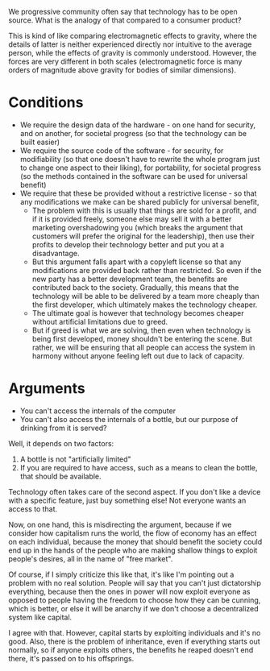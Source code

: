 We progressive community often say that technology has to be open source. What is the analogy of that compared to a consumer product?

This is kind of like comparing electromagnetic effects to gravity, where the details of latter is neither experienced directly nor intuitive to the average person, while the effects of gravity is commonly understood. However, the forces are very different in both scales (electromagnetic force is many orders of magnitude above gravity for bodies of similar dimensions).
# Conditions
- We require the design data of the hardware - on one hand for security, and on another, for societal progress (so that the technology can be built easier)
- We require the source code of the software - for security, for modifiability (so that one doesn't have to rewrite the whole program just to change one aspect to their liking), for portability, for societal progress (so the methods contained in the software can be used for universal benefit)
- We require that these be provided without a restrictive license - so that any modifications we make can be shared publicly for universal benefit, 
	- The problem with this is usually that things are sold for a profit, and if it is provided freely, someone else may sell it with a better marketing overshadowing you (which breaks the argument that customers will prefer the original for the leadership), then use their profits to develop their technology better and put you at a disadvantage.
	- But this argument falls apart with a copyleft license so that any modifications are provided back rather than restricted. So even if the new party has a better development team, the benefits are contributed back to the society. Gradually, this means that the technology will be able to be delivered by a team more cheaply than the first developer, which ultimately makes the technology cheaper.
	- The ultimate goal is however that technology becomes cheaper without artificial limitations due to greed.
	- But if greed is what we are solving, then even when technology is being first developed, money shouldn't be entering the scene. But rather, we will be ensuring that all people can access the system in harmony without anyone feeling left out due to lack of capacity.
# Arguments
- You can't access the internals of the computer
- You can't also access the internals of a bottle, but our purpose of drinking from it is served?

Well, it depends on two factors:
1. A bottle is not "artificially limited"
2. If you are required to have access, such as a means to clean the bottle, that should be available.

Technology often takes care of the second aspect. If you don't like a device with a specific feature, just buy something else! Not everyone wants an access to that.

Now, on one hand, this is misdirecting the argument, because if we consider how capitalism runs the world, the flow of economy has an effect on each individual, because the money that should benefit the society could end up in the hands of the people who are making shallow things to exploit people's desires, all in the name of "free market".

Of course, if I simply criticize this like that, it's like I'm pointing out a problem with no real solution. People will say that you can't just dictatorship everything, because then the ones in power will now exploit everyone as opposed to people having the freedom to choose how they can be cunning, which is better, or else it will be anarchy if we don't choose a decentralized system like capital.

I agree with that. However, capital starts by exploiting individuals and it's no good. Also, there is the problem of inheritance, even if everything starts out normally, so if anyone exploits others, the benefits he reaped doesn't end there, it's passed on to his offsprings.

